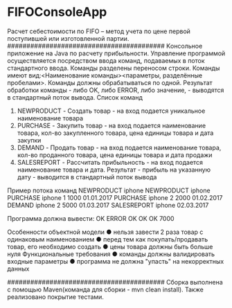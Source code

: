 # FIFOConsoleApp
Расчет себестоимости по FIFO – метод учета по цене первой поступившей или изготовленной партии.
#########################################
Kонсольное приложение на Java по расчету прибыльности.
Управление программой осуществляется посредством ввода команд, подаваемых в поток
стандартного ввода. Команды разделены переносом строки. Команды имеют
вид:<Наименование команды><параметры, разделённые пробелами>. Команды должны
обрабатываться по одной. Результат обработки команды - либо OK, либо ERROR, либо
значение, - выводятся в стандартный поток вывода.
Список команд
1) NEWPRODUCT <name> - Создать товар - на вход подается уникальное
наименование товара
2) PURCHASE <name> <amount> <price> <date> - Закупить товар - на вход подается
наименование товара, кол-во закупленного товара, цена единицы товара и дата
закупки
3) DEMAND <name> <amount> <price> <date> - Продать товар - на вход подается
наименование товара, кол-во проданного товара, цена единицы товара и дата
продажи
4) SALESREPORT <name> <date> - Рассчитать прибыльность - на вход подается
наименование товара и дата. Результат - прибыль на указанную дату - выводится
в стандартный поток вывода

Пример потока команд
NEWPRODUCT iphone
NEWPRODUCT iphone
PURCHASE iphone 1 1000 01.01.2017
PURCHASE iphone 2 2000 01.02.2017
DEMAND iphone 2 5000 01.03.2017
SALESREPORT iphone 02.03.2017

Программа должна вывести:
OK
ERROR
OK
OK
OK
7000

Особенности объектной модели
● нельзя завести 2 раза товар с одинаковым наименованием
● перед тем как покупать/продавать товар, его необходимо создать
● цены товара должны быть больше нуля
Функциональные требования
● команды должны валидировать входные параметры
● программа не должна "упасть" на некорректных данных

#########################################
Сборка выполнена с помощью Maven(команда для сборки - mvn clean install).
Также реализовано покрытие тестами.

